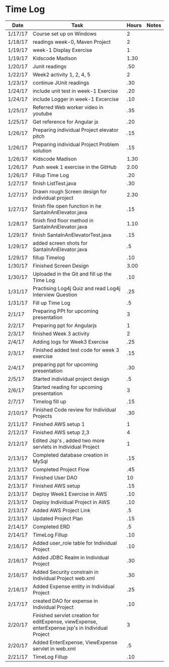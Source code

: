
# Time Log

| Date | Task | Hours | Notes|
|------|------|-------|------|
| 1/17/17| Course set up on Windows| 2 | |
| 1/18/17| readings week-0, Maven Project | 2 | |
| 1/19/17| week-1 Display Exercise   | 1  |   | 
| 1/19/17| Kidscode Madison   | 1.30 |
| 1/20/17| Junit readings | .50 |  |
| 1/22/17| Week2 activity 1, 2, 4, 5 | 2  |   |
| 1/23/17| continue JUnit readings | .30 | |
| 1/24/17| include unit test in week-1 Exercise | .20 | |
| 1/24/17| include Logger in week-1 Excercise  | .10 | |
| 1/25/17| Referred Web worker video in youtube | .35 | |
| 1/25/17| Get reference for Angular js   | .20 | |
| 1/26/17| Preparing individual Project elevator pitch | .15 | |
| 1/26/17| Preparing individual Project Problem solution | .15 | |
| 1/26/17| Kidscode Madison   | 1.30 | |
| 1/26/17| Push week 1 exercise in the GitHub | 2.00 | |
| 1/26/17| Fillup Time Log | .20 | | 
| 1/27/17| finish ListTest.java |.30 | |
| 1/27/17| Drawn rough Screen design for individual project |2.30| |
| 1/27/17| finish file open function in he SantaInAnElevator.java   |.15 | |
| 1/28/17| finish find floor method in SantaInAnElevator.java | 1.10 | |
| 1/29/17| finish SantaInAnElevatorTest.java | .15 | |
| 1/29/17| added screen shots for SantaInAnElevator.java| .5| |
| 1/29/17| fillup Timelog | .10| |
| 1/30/17| Finished Screen Design | 3.00| |
| 1/30/17| Uploaded in the Git and fill up the Time Log | .10| |
| 1/31/17| Practising Log4j Quiz and read Log4j Interview Question| .25| |
| 1/31/17| Fill up Time Log| .5| |
| 2/1/17 | Preparing PPt for upcoming presentation | 3| |
| 2/2/17 | Preparing ppt for Angularjs| 1| |
| 2/3/17 | finished Week 3 activity | 2||
| 2/4/17 | Adding logs for Week3 Exercise | .25 ||
| 2/3/17 | Finished added test code for week 3 exercise | .15 | |
| 2/4/17 | preparing ppt for upcoming presentation | .30 | |
| 2/5/17 | Started individual project design |.5| |
| 2/6/17 | Started reading for upcoming presentation |3| |
| 2/7/17 | Timelog fill up | .15 | |
| 2/10/17 | Finished Code review for Individual Projects |.30| |
| 2/11/17 | Finished AWS setup 1 | 1| |
| 2/12/17 | Finished AWS setup 2,3| 4| |
| 2/12/17 | Edited Jsp's , added two more servlets in Individual Project| 1| |
| 2/13/17 | Completed database creation in MySql | .15| |
| 2/13/17 | Completed Project Flow | .45| |
| 2/13/17 | Finished User DAO | 10| |
| 2/13/17 | Finished AWS setup | .15 ||
| 2/13/17 | Deploy Week1 Exercise in AWS | .10| |
| 2/13/17 | Deploy Individual Project in AWS | .10| |
| 2/13/17 | Added AWS Project Link | .5 ||
| 2/13/17 | Updated Project Plan | .15 ||
| 2/14/17 | Completed ERD | .5| |
| 2/14/17 | TimeLog Fillup |.10| |
| 2/16/17 | Added user_role table for Individual Project|.10| |
| 2/16/17 | Added JDBC Realm in Individual Project|.30| |
| 2/16/17 | Added Security constrain in Individual Project web.xml|.30| |
| 2/16/17 | Added Expense entity in Individual Project|.25| |
| 2/17/17 | created DAO for expense in Individual Project|.10| |
| 2/20/17 | Finished servlet creation for editExpense, viewExpense, enterExpense jsp's in Individual Project | 3 | |
| 2/20/17 | Added EnterExpense, ViewExpense servlet in web.xml |.5| |
| 2/21/17 | TimeLog Fillup |.10| |















